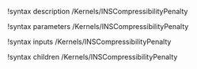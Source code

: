 !syntax description /Kernels/INSCompressibilityPenalty

!syntax parameters /Kernels/INSCompressibilityPenalty

!syntax inputs /Kernels/INSCompressibilityPenalty

!syntax children /Kernels/INSCompressibilityPenalty
